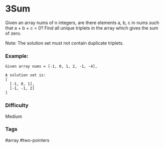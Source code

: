 # 3Sum

Given an array nums of n integers, are there elements a, b, c in nums such
that a + b + c = 0? Find all unique triplets in the array which gives the
sum of zero.

Note:
The solution set must not contain duplicate triplets.

### Example:

```
Given array nums = [-1, 0, 1, 2, -1, -4],

A solution set is:
[
  [-1, 0, 1],
  [-1, -1, 2]
]
```

### Difficulty

Medium

### Tags

#array #two-pointers